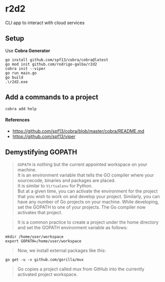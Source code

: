 # r2d2

CLI app to interact with cloud services

## Setup

Use **Cobra Generator**
```
go install github.com/spf13/cobra/cobra@latest
go mod init github.com/rodrigo-galba/r2d2
cobra init --viper
go run main.go
go build
.\r2d2.exe
```

## Add a commands to a project

```
cobra add help
```

#### References

- https://github.com/spf13/cobra/blob/master/cobra/README.md
- https://github.com/spf13/viper

## Demystifying GOPATH

> `GOPATH` is nothing but the current appointed  workspace on your machine.  
It is an environment variable that tells the GO compiler where your sourcecode, binaries and packages are placed.  
It is similar to `Virtualenv` for Python.  
But at a given time, you can activate the environment for the project that you wish to work on and develop your project. Similarly, you can have any number of Go projects on your machine. While developing, set the GOPATH to one of your projects. The Go compiler now activates that project.

> It is a common practice to create a project under the home directory and set the GOPATH environment variable as follows:
```shell
mkdir /home/user/workspace
export GOPATH=/home/user/workspace
```
> Now, we install external packages like this:

```shell
go get -u -v github.com/gorilla/mux
```

> Go copies a project called mux from GitHub into the currently activated project workspace.
